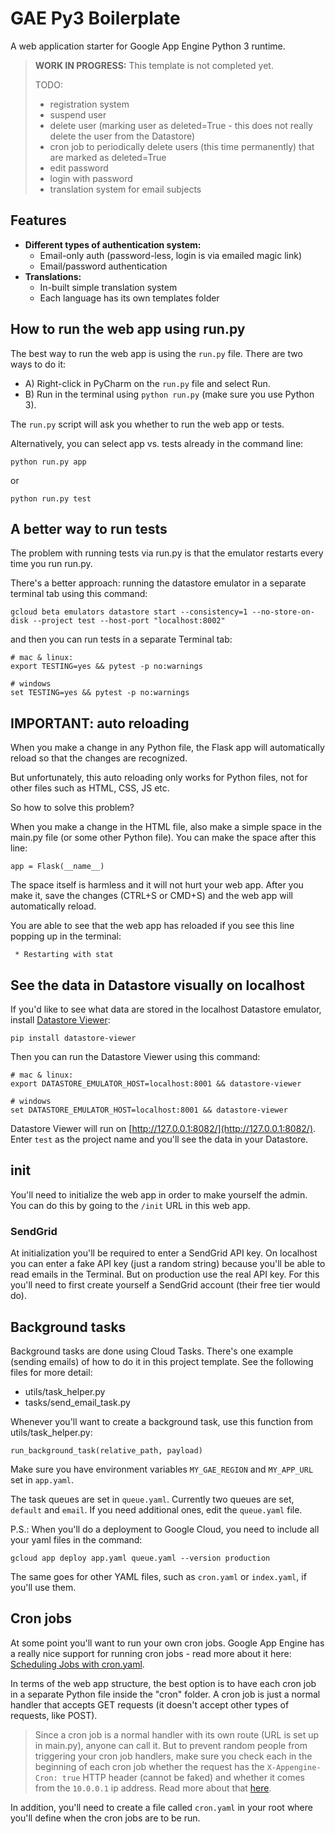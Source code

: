 # GAE Py3 Boilerplate

A web application starter for Google App Engine Python 3 runtime.

> **WORK IN PROGRESS:** This template is not completed yet.
>
> TODO:
> - registration system
> - suspend user
> - delete user (marking user as deleted=True - this does not really delete the user from the Datastore)
> - cron job to periodically delete users (this time permanently) that are marked as deleted=True
> - edit password
> - login with password
> - translation system for email subjects

## Features

- **Different types of authentication system:**
  - Email-only auth (password-less, login is via emailed magic link)
  - Email/password authentication
- **Translations:**
  - In-built simple translation system
  - Each language has its own templates folder

## How to run the web app using run.py

The best way to run the web app is using the `run.py` file. There are two ways to do it:

- A) Right-click in PyCharm on the `run.py` file and select Run.
- B) Run in the terminal using `python run.py` (make sure you use Python 3).

The `run.py` script will ask you whether to run the web app or tests.

Alternatively, you can select app vs. tests already in the command line:

    python run.py app

or

    python run.py test

## A better way to run tests

The problem with running tests via run.py is that the emulator restarts every time you run run.py.

There's a better approach: running the datastore emulator in a separate terminal tab using this command:

    gcloud beta emulators datastore start --consistency=1 --no-store-on-disk --project test --host-port "localhost:8002"

and then you can run tests in a separate Terminal tab:

    # mac & linux:
    export TESTING=yes && pytest -p no:warnings

    # windows
    set TESTING=yes && pytest -p no:warnings

## IMPORTANT: auto reloading

When you make a change in any Python file, the Flask app will automatically reload so that the changes are recognized.

But unfortunately, this auto reloading only works for Python files, not for other files such as HTML, CSS, JS etc.

So how to solve this problem?

When you make a change in the HTML file, also make a simple space in the main.py file (or some other Python file). You 
can make the space after this line:

    app = Flask(__name__)

The space itself is harmless and it will not hurt your web app. After you make it, save the changes (CTRL+S or CMD+S) 
and the web app will automatically reload.

You are able to see that the web app has reloaded if you see this line popping up in the terminal:

     * Restarting with stat

## See the data in Datastore visually on localhost

If you'd like to see what data are stored in the localhost Datastore emulator, install 
[Datastore Viewer](https://github.com/gumo-py/datastore-viewer):

    pip install datastore-viewer

Then you can run the Datastore Viewer using this command:

    # mac & linux:
    export DATASTORE_EMULATOR_HOST=localhost:8001 && datastore-viewer
    
    # windows
    set DATASTORE_EMULATOR_HOST=localhost:8001 && datastore-viewer

Datastore Viewer will run on [http://127.0.0.1:8082/](http://127.0.0.1:8082/). Enter `test` as the project name and 
you'll see the data in your Datastore.

## init

You'll need to initialize the web app in order to make yourself the admin. You can do this by going to the `/init` URL 
in this web app.

### SendGrid

At initialization you'll be required to enter a SendGrid API key. On localhost you can enter a fake API key (just a 
random string) because you'll be able to read emails in the Terminal. But on production use the real API key. For this 
you'll need to first create yourself a SendGrid account (their free tier would do).

## Background tasks

Background tasks are done using Cloud Tasks. There's one example (sending emails) of how to do it in this project 
template. See the following files for more detail:

- utils/task_helper.py
- tasks/send_email_task.py

Whenever you'll want to create a background task, use this function from utils/task_helper.py:

    run_background_task(relative_path, payload)

Make sure you have environment variables `MY_GAE_REGION` and `MY_APP_URL` set in `app.yaml`.

The task queues are set in `queue.yaml`. Currently two queues are set, `default` and `email`. If you need additional 
ones, edit the `queue.yaml` file.

P.S.: When you'll do a deployment to Google Cloud, you need to include all your yaml files in the command:

    gcloud app deploy app.yaml queue.yaml --version production

The same goes for other YAML files, such as `cron.yaml` or `index.yaml`, if you'll use them.

## Cron jobs

At some point you'll want to run your own cron jobs. Google App Engine has a really nice support for running cron 
jobs - read more about it here: 
[Scheduling Jobs with cron.yaml](https://cloud.google.com/appengine/docs/standard/python3/scheduling-jobs-with-cron-yaml).

In terms of the web app structure, the best option is to have each cron job in a separate Python file inside the "cron" 
folder. A cron job is just a normal handler that accepts GET requests (it doesn't accept other types of requests, like 
POST).

> Since a cron job is a normal handler with its own route (URL is set up in main.py), anyone can call it. But to prevent 
> random people from triggering your cron job handlers, make sure you check each in the beginning of each cron job 
> whether the request has the `X-Appengine-Cron: true` HTTP header (cannot be faked) and whether it comes from the 
> `10.0.0.1` ip address. Read more about that [here](https://cloud.google.com/appengine/docs/standard/python3/scheduling-jobs-with-cron-yaml#validating_cron_requests).

In addition, you'll need to create a file called `cron.yaml` in your root where you'll define when the cron jobs are to 
be run.
